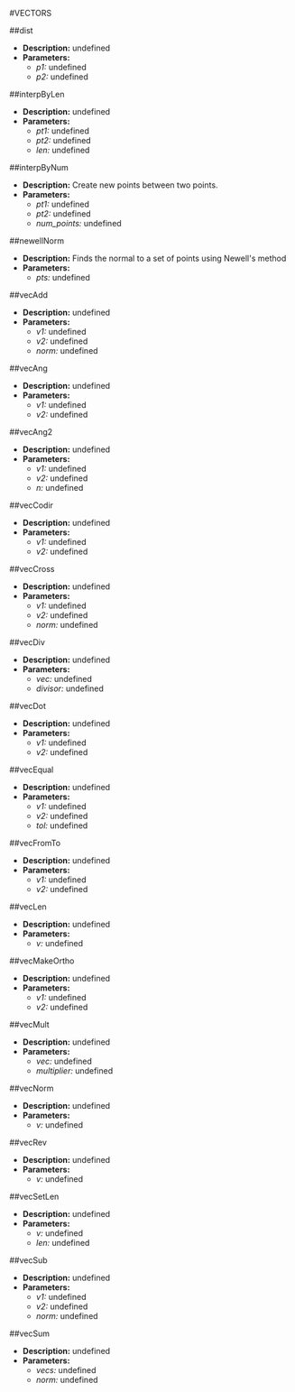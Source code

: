 #VECTORS    

##dist  
* **Description:** undefined  
* **Parameters:**  
  * *p1:* undefined  
  * *p2:* undefined  
  
##interpByLen  
* **Description:** undefined  
* **Parameters:**  
  * *pt1:* undefined  
  * *pt2:* undefined  
  * *len:* undefined  
  
##interpByNum  
* **Description:** Create new points between two points.  
* **Parameters:**  
  * *pt1:* undefined  
  * *pt2:* undefined  
  * *num_points:* undefined  
  
##newellNorm  
* **Description:** Finds the normal to a set of points using Newell's method  
* **Parameters:**  
  * *pts:* undefined  
  
##vecAdd  
* **Description:** undefined  
* **Parameters:**  
  * *v1:* undefined  
  * *v2:* undefined  
  * *norm:* undefined  
  
##vecAng  
* **Description:** undefined  
* **Parameters:**  
  * *v1:* undefined  
  * *v2:* undefined  
  
##vecAng2  
* **Description:** undefined  
* **Parameters:**  
  * *v1:* undefined  
  * *v2:* undefined  
  * *n:* undefined  
  
##vecCodir  
* **Description:** undefined  
* **Parameters:**  
  * *v1:* undefined  
  * *v2:* undefined  
  
##vecCross  
* **Description:** undefined  
* **Parameters:**  
  * *v1:* undefined  
  * *v2:* undefined  
  * *norm:* undefined  
  
##vecDiv  
* **Description:** undefined  
* **Parameters:**  
  * *vec:* undefined  
  * *divisor:* undefined  
  
##vecDot  
* **Description:** undefined  
* **Parameters:**  
  * *v1:* undefined  
  * *v2:* undefined  
  
##vecEqual  
* **Description:** undefined  
* **Parameters:**  
  * *v1:* undefined  
  * *v2:* undefined  
  * *tol:* undefined  
  
##vecFromTo  
* **Description:** undefined  
* **Parameters:**  
  * *v1:* undefined  
  * *v2:* undefined  
  
##vecLen  
* **Description:** undefined  
* **Parameters:**  
  * *v:* undefined  
  
##vecMakeOrtho  
* **Description:** undefined  
* **Parameters:**  
  * *v1:* undefined  
  * *v2:* undefined  
  
##vecMult  
* **Description:** undefined  
* **Parameters:**  
  * *vec:* undefined  
  * *multiplier:* undefined  
  
##vecNorm  
* **Description:** undefined  
* **Parameters:**  
  * *v:* undefined  
  
##vecRev  
* **Description:** undefined  
* **Parameters:**  
  * *v:* undefined  
  
##vecSetLen  
* **Description:** undefined  
* **Parameters:**  
  * *v:* undefined  
  * *len:* undefined  
  
##vecSub  
* **Description:** undefined  
* **Parameters:**  
  * *v1:* undefined  
  * *v2:* undefined  
  * *norm:* undefined  
  
##vecSum  
* **Description:** undefined  
* **Parameters:**  
  * *vecs:* undefined  
  * *norm:* undefined  
  
